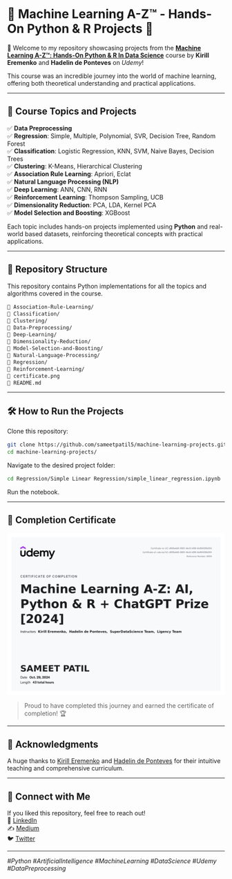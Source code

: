 # 🤖 Machine Learning A-Z™ - Hands-On Python & R Projects 🚀  

🌟 Welcome to my repository showcasing projects from the **[Machine Learning A-Z™: Hands-On Python & R In Data Science](https://www.udemy.com/course/machinelearning/)** course by **Kirill Eremenko** and **Hadelin de Ponteves** on _Udemy_!  

This course was an incredible journey into the world of machine learning, offering both theoretical understanding and practical applications.  

---

## 🎯 **Course Topics and Projects**  

✅ **Data Preprocessing**  
✅ **Regression**: Simple, Multiple, Polynomial, SVR, Decision Tree, Random Forest  
✅ **Classification**: Logistic Regression, KNN, SVM, Naive Bayes, Decision Trees  
✅ **Clustering**: K-Means, Hierarchical Clustering  
✅ **Association Rule Learning**: Apriori, Eclat  
✅ **Natural Language Processing (NLP)**  
✅ **Deep Learning**: ANN, CNN, RNN  
✅ **Reinforcement Learning**: Thompson Sampling, UCB  
✅ **Dimensionality Reduction**: PCA, LDA, Kernel PCA  
✅ **Model Selection and Boosting**: XGBoost  

Each topic includes hands-on projects implemented using **Python** and real-world based datasets, reinforcing theoretical concepts with practical applications.  

---

## 📂 **Repository Structure**  

This repository contains Python implementations for all the topics and algorithms covered in the course.  

```plaintext
📁 Association-Rule-Learning/
📁 Classification/
📁 Clustering/
📁 Data-Preprocessing/
📁 Deep-Learning/
📁 Dimensionality-Reduction/
📁 Model-Selection-and-Boosting/
📁 Natural-Language-Processing/
📁 Regression/
📁 Reinforcement-Learning/
📄 certificate.png
📄 README.md
```

---

## 🛠️ How to Run the Projects

Clone this repository:

```bash
git clone https://github.com/sameetpatil5/machine-learning-projects.git
cd machine-learning-projects/
```

Navigate to the desired project folder:

```bash
cd Regression/Simple Linear Regression/simple_linear_regression.ipynb
```

Run the notebook.

---

## 🎉 Completion Certificate

![Udemy Certificate](certificate.png)  
> Proud to have completed this journey and earned the certificate of completion! 🏆

---

## 🤝 Acknowledgments

A huge thanks to [Kirill Eremenko](https://www.linkedin.com/in/keremenko/) and [Hadelin de Ponteves](https://www.linkedin.com/in/hadelin-de-ponteves-hon-phd-1425ba5b/) for their intuitive teaching and comprehensive curriculum.

---

## 📢 **Connect with Me**

If you liked this repository, feel free to reach out!  
💼 [LinkedIn](https://www.linkedin.com/in/sameetpatil5/)  
✍️ [Medium](https://medium.com/@sameetpatil5)  
🐦 [Twitter](https://x.com/SAMEETPATIL5)  

---

_*#Python #ArtificialIntelligence #MachineLearning #DataScience #Udemy #DataPreprocessing*_
